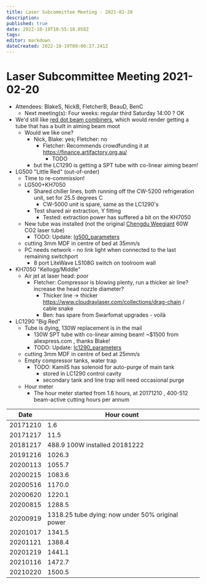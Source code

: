 ```yaml
---
title: Laser Subcommittee Meeting - 2021-02-20
description: 
published: true
date: 2022-10-19T10:55:18.058Z
tags: 
editor: markdown
dateCreated: 2022-10-19T09:00:27.241Z
---
```


# Laser Subcommittee Meeting 2021-02-20

-   Attendees: BlakeS, NickB, FletcherB, BeauD, BenC
    -   Next meeting(s): Four weeks: regular third Saturday 14:00 ? OK
-   We'd still like [red dot beam combiners](/subcommittee/laser-minutes-20191216), which would render getting a tube that has a built in aiming beam moot
    -   Would we like one?
        -   Nick, Blake: yes; Fletcher: no
            -   Fletcher: Recommends crowdfunding it at <https://finance.artifactory.org.au/>
                -   TODO
        -   but the LC1290 is getting a SPT tube with co-linear aiming beam!
-   LG500 "Little Red" (out-of-order)
    -   Time to re-commission!
    -   LG500+KH7050
        -   Shared chiller lines, both running off the CW-5200 refrigeration unit, set for 25.5 degrees C
            -   CW-5000 unit is spare, same as the LC1290's
        -   Test shared air extraction, Y fitting
            -   Tested: extraction power has suffered a bit on the KH7050
    -   New tube was installed (not the original [Chengdu Weegiant](http://www.cdgri.com/) 60W CO2 laser tube)
        -   TODO: Update: [lg500_parameters](/lasercutters/lg500_parameters)
    -   cutting 3mm MDF in centre of bed at 35mm/s
    -   PC needs network - no link light when connected to the last remaining switchport
        -   8 port LiteWave LS108G switch on toolroom wall
-   KH7050 "Kellogg/Middle"
    -   Air jet at laser head: poor
        -   Fletcher: Compressor is blowing plenty, run a thicker air line? increase the head nozzle diameter?
            -   Thicker line -\> thicker <https://www.cloudraylaser.com/collections/drag-chain> / cable snake
            -   Ben: has spare from Swarfomat upgrades - voilà
-   LC1290 "Big Red"
    -   Tube is dying, 130W replacement is in the mail
        -   130W SPT tube with co-linear aiming beam! \~\$1500 from aliexpress.com , thanks Blake!
        -   TODO: Update: [lc1290_parameters](/lasercutters/lc1290_parameters)
    -   cutting 3mm MDF in centre of bed at 25mm/s
    -   Empty compressor tanks, water trap
        -   TODO: KamilS has solenoid for auto-purge of main tank
            -   stored in LC1290 control cavity
            -   secondary tank and line trap will need occasional purge
    -   Hour meter
        -   The hour meter started from 1.6 hours, at 20171210 , 400-512 beam-active cutting hours per annum

| Date     | Hour count                                       |
|----------|--------------------------------------------------|
| 20171210 | 1.6                                              |
| 20171217 | 11.5                                             |
| 20181217 | 488.9 100W installed 20181222                    |
| 20191216 | 1026.3                                           |
| 20200113 | 1055.7                                           |
| 20200215 | 1083.6                                           |
| 20200516 | 1170.0                                           |
| 20200620 | 1220.1                                           |
| 20200815 | 1288.5                                           |
| 20200919 | 1318.25 tube dying: now under 50% original power |
| 20201017 | 1341.5                                           |
| 20201121 | 1388.4                                           |
| 20201219 | 1441.1                                           |
| 20210116 | 1472.7                                           |
| 20210220 | 1500.5                                           |
